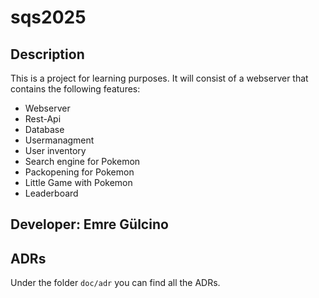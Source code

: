 # sqs2025

## Description
This is a project for learning purposes. It will consist of a webserver that contains the following features:
- Webserver
- Rest-Api
- Database
- Usermanagment
- User inventory
- Search engine for Pokemon
- Packopening for Pokemon
- Little Game with Pokemon
- Leaderboard

## Developer: Emre Gülcino

## ADRs
Under the folder ```doc/adr``` you can find all the ADRs.

